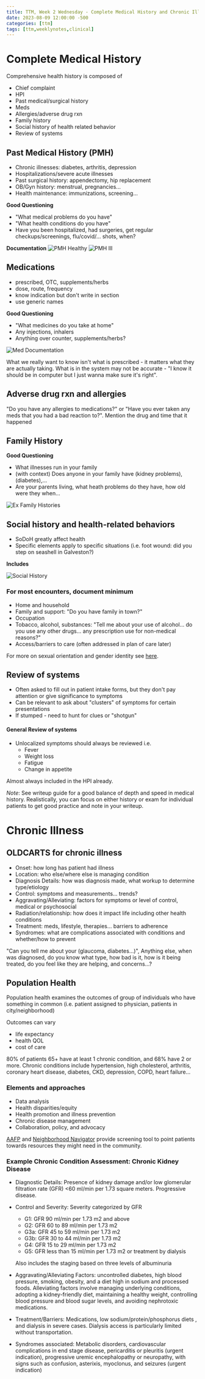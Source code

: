 ```yaml
---
title: TTM, Week 2 Wednesday - Complete Medical History and Chronic Illness
date: 2023-08-09 12:00:00 -500
categories: [ttm]
tags: [ttm,weeklynotes,clinical]
---
```


# Complete Medical History
Comprehensive health history is composed of 
 - Chief complaint
 - HPI
 - Past medical/surgical history
 - Meds
 - Allergies/adverse drug rxn
 - Family history
 - Social history of health related behavior
 - Review of systems

## Past Medical History (PMH)
 - Chronic illnesses: diabetes, arthritis, depression
 - Hospitalizations/severe acute illnesses
 - Past surgical history: appendectomy, hip replacement
 - OB/Gyn history: menstrual, pregnancies...
 - Health maintenance: immunizations, screening...
 
**Good Questioning**
 - "What medical problems do you have"
 - "What health conditions do you have"
 - Have you been hospitalized, had surgeries, get regular checkups/screenings, flu/covid/... shots, when?
 
**Documentation**
![PMH Healthy](/img/PMHhealthy.png)
![PMH Ill](/img/PMHill.png)

## Medications
 - prescribed, OTC, supplements/herbs
 - dose, route, frequency
 - know indication but don't write in section
 - use generic names

**Good Questioning**
 - "What medicines do you take at home"
 - Any injections, inhalers
 - Anything over counter, supplements/herbs?
 
![Med Documentation](/img/MedDocumentation.png)

What we really want to know isn't what is prescribed - it matters what they are actually taking. What is in the system may not be accurate - "I know it should be in computer but I just wanna make sure it's right".

## Adverse drug rxn and allergies
"Do you have any allergies to medications?" or "Have you ever taken any meds that you had a bad reaction to?". Mention the drug and time that it happened

## Family History

**Good Questioning**
 - What illnesses run in your family
 - (with context) Does anyone in your family have (kidney problems), (diabetes),...
 - Are your parents living, what heath problems do they have, how old were they when...

 ![Ex Family Histories](/img/ExFamHist.png)

 ## Social history and health-related behaviors
  - SoDoH greatly affect health
  - Specific elements apply to specific situations (i.e. foot wound: did you step on seashell in Galveston?)

**Includes**

![Social History](/img/SocialHist.png)

### For most encounters, document minimum
 - Home and household
 - Family and support: "Do you have family in town?"
 - Occupation
 - Tobacco, alcohol, substances: "Tell me about your use of alcohol... do you use any other drugs... any prescription use for non-medical reasons?"
 - Access/barriers to care (often addressed in plan of care later)

For more on sexual orientation and gender identity see [here](https://www.osmosis.org/learn/Sexual_orientation_and_gender_identity).

## Review of systems
 - Often asked to fill out in patient intake forms, but they don't pay attention or give significance to symptoms
 - Can be relevant to ask about "clusters" of symptoms for certain presentations
 - If stumped - need to hunt for clues or "shotgun"

#### General Review of systems
 - Unlocalized symptoms should always be reviewed i.e.
    - Fever
    - Weight loss
    - Fatigue
    - Change in appetite

Almost always included in the HPI already.

_Note_: See writeup guide for a good balance of depth and speed in medical history. Realistically, you can focus on either history or exam for individual patients to get good practice and note in your writeup.

# Chronic Illness

## OLDCARTS for chronic illness
 - Onset: how long has patient had illness
 - Location: who else/where else is managing condition
 - Diagnosis Details: how was diagnosis made, what workup to determine type/etiology
 - Control: symptoms and measurements... trends?
 - Aggravating/Alleviating: factors for symptoms or level of control, medical or psychosocial
 - Radiation/relationship: how does it impact life including other health conditions
 - Treatment: meds, lifestyle, therapies... barriers to adherence
 - Syndromes: what are complications associated with conditions and whether/how to prevent

"Can you tell me about your (glaucoma, diabetes...)", Anything else, when was diagnosed, do you know what type, how bad is it, how is it being treated, do you feel like they are helping, and concerns...?

## Population Health

Population health examines the outcomes of group of individuals who have something in common (i.e. patient assigned to physician, patients in city/neighborhood)

Outcomes can vary 
 - life expectancy
 - health QOL
 - cost of care

80% of patients 65+ have at least 1 chronic condition, and 68% have 2 or more. Chronic conditions include hypertension, high cholesterol, arthritis, coronary heart disease, diabetes, CKD, depression, COPD, heart failure...

### Elements and approaches
 - Data analysis
 - Health disparities/equity
 - Health promotion and illness prevention
 - Chronic disease management
 - Collaboration, policy, and advocacy

[AAFP](https://www.aafp.org/dam/AAFP/documents/patient_care/everyone_project/hops19-physician-form-sdoh.pdf) and [Neighborhood Navigator](https://www.aafp.org/family-physician/patient-care/the-everyone-project/neighborhood-navigator.html) provide screening tool to point patients towards resources they might need in the community.


### Example Chronic Condition Assessment: Chronic Kidney Disease
 - Diagnostic Details: Presence of kidney damage and/or low glomerular filtration rate (GFR) <60 ml/min per 1.73 square meters. Progressive disease. 
 - Control and Severity: Severity categorized by GFR
    - G1: GFR 90 ml/min per 1.73 m2 and above
    - G2: GFR 60 to 89 ml/min per 1.73 m2
    - G3a: GFR 45 to 59 ml/min per 1.73 m2
    - G3b: GFR 30 to 44 ml/min per 1.73 m2
    - G4: GFR 15 to 29 ml/min per 1.73 m2
    - G5: GFR less than 15 ml/min per 1.73 m2 or treatment by dialysis

    Also includes the staging based on three levels of albuminuria

 - Aggravating/Alleviating Factors: uncontrolled diabetes, high blood pressure, smoking, obesity, and a diet high in sodium and processed foods. Alleviating factors involve managing underlying conditions, adopting a kidney-friendly diet, maintaining a healthy weight, controlling blood pressure and blood sugar levels, and avoiding nephrotoxic medications.

 - Treatment/Barriers: Medications, low sodium/protein/phosphorus diets , and dialysis in severe cases. Dialysis access is particularly limited without transportation.

 - Syndromes associated: Metabolic disorders, cardiovascular complications in end stage disease, pericarditis or pleuritis (urgent indication), progressive uremic encephalopathy or neuropathy, with signs such as confusion, asterixis, myoclonus, and seizures (urgent indication)

